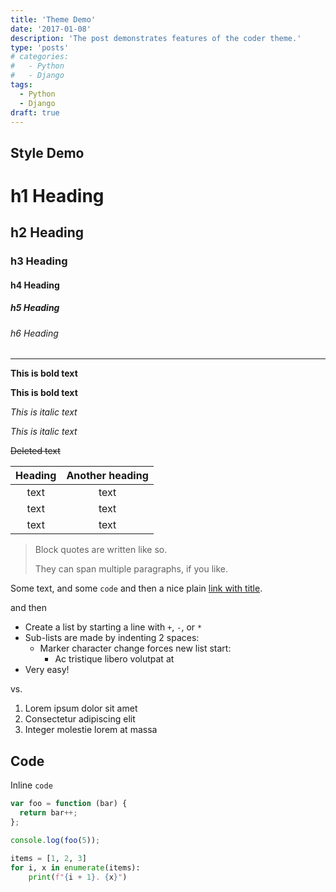 ```yaml
---
title: 'Theme Demo'
date: '2017-01-08'
description: 'The post demonstrates features of the coder theme.'
type: 'posts'
# categories:
#   - Python
#   - Django
tags:
  - Python
  - Django
draft: true
---
```


## Style Demo

# h1 Heading

## h2 Heading

### h3 Heading

#### h4 Heading

##### h5 Heading

###### h6 Heading

---

**This is bold text**

**This is bold text**

_This is italic text_

_This is italic text_

~~Deleted text~~

<!-- This is text with inline math $\sum_{n=1}^{\infty} 2^{-n} = 1$ and with math blocks:

$$
\sum_{n=1}^{\infty} 2^{-n} = 1
$$ -->

| Heading | Another heading |
| :-----: | :-------------: |
|  text   |      text       |
|  text   |      text       |
|  text   |      text       |

> Block quotes are
> written like so.
>
> They can span multiple paragraphs,
> if you like.

Some text, and some `code` and then a nice plain [link with title](https://github.com/davidhampgonsalves/davidhampgonsalves.com-hugo 'title text!').

and then

- Create a list by starting a line with `+`, `-`, or `*`
- Sub-lists are made by indenting 2 spaces:
  - Marker character change forces new list start:
    - Ac tristique libero volutpat at
- Very easy!

vs.

1. Lorem ipsum dolor sit amet
2. Consectetur adipiscing elit
3. Integer molestie lorem at massa

## Code

Inline `code`

```js
var foo = function (bar) {
  return bar++;
};

console.log(foo(5));
```

```python
items = [1, 2, 3]
for i, x in enumerate(items):
    print(f"{i + 1}. {x}")
```

<!-- ## Hugo shortcode for figure

{{< figure src="/images/N90.jpg" caption="N90 nebula, \"New stars shed light on the past\" by ESA/Hubble" >}} -->
